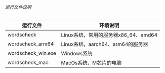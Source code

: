 
###### 运行文件说明
| **运行文件**  | **环境说明**  |
| ------------ | ------------ |
| wordscheck | Linux系统，常用的服务器x86_64、amd64 |
| wordscheck_arm64 | Linux系统，aarch64、arm64的服务器 |
| wordscheck_win.exe | Windows系统 |
| wordscheck_mac | MacOs系统，M芯片的电脑 |
